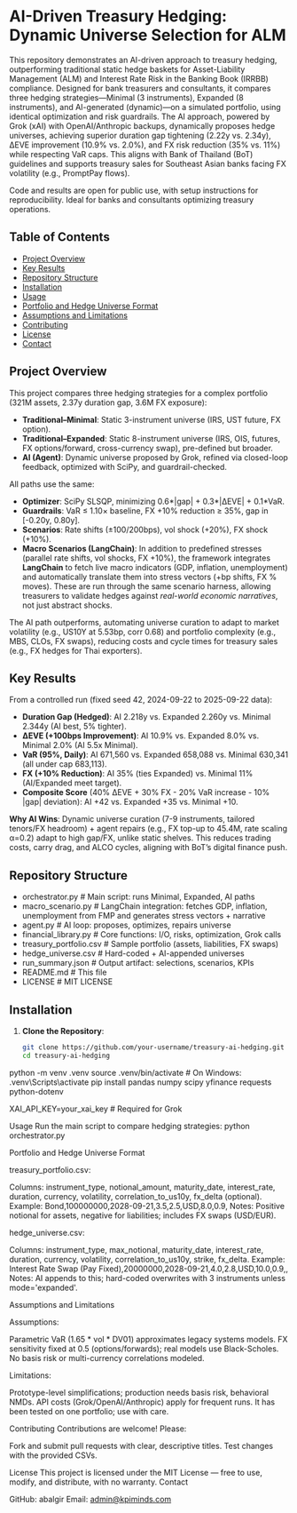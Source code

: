 # AI-Driven Treasury Hedging: Dynamic Universe Selection for ALM

This repository demonstrates an AI-driven approach to treasury hedging, outperforming traditional static hedge baskets for Asset-Liability Management (ALM) and Interest Rate Risk in the Banking Book (IRRBB) compliance. Designed for bank treasurers and consultants, it compares three hedging strategies—Minimal (3 instruments), Expanded (8 instruments), and AI-generated (dynamic)—on a simulated portfolio, using identical optimization and risk guardrails. The AI approach, powered by Grok (xAI) with OpenAI/Anthropic backups, dynamically proposes hedge universes, achieving superior duration gap tightening (2.22y vs. 2.34y), ΔEVE improvement (10.9% vs. 2.0%), and FX risk reduction (35% vs. 11%) while respecting VaR caps. This aligns with Bank of Thailand (BoT) guidelines and supports treasury sales for Southeast Asian banks facing FX volatility (e.g., PromptPay flows).

Code and results are open for public use, with setup instructions for reproducibility. Ideal for banks and consultants optimizing treasury operations.

## Table of Contents
- [Project Overview](#project-overview)
- [Key Results](#key-results)
- [Repository Structure](#repository-structure)
- [Installation](#installation)
- [Usage](#usage)
- [Portfolio and Hedge Universe Format](#portfolio-and-hedge-universe-format)
- [Assumptions and Limitations](#assumptions-and-limitations)
- [Contributing](#contributing)
- [License](#license)
- [Contact](#contact)

## Project Overview
This project compares three hedging strategies for a complex portfolio (321M assets, 2.37y duration gap, 3.6M FX exposure):
- **Traditional–Minimal**: Static 3-instrument universe (IRS, UST future, FX option).
- **Traditional–Expanded**: Static 8-instrument universe (IRS, OIS, futures, FX options/forward, cross-currency swap), pre-defined but broader.
- **AI (Agent)**: Dynamic universe proposed by Grok, refined via closed-loop feedback, optimized with SciPy, and guardrail-checked.

All paths use the same:
- **Optimizer**: SciPy SLSQP, minimizing 0.6*|gap| + 0.3*|ΔEVE| + 0.1*VaR.
- **Guardrails**: VaR ≤ 1.10× baseline, FX +10% reduction ≥ 35%, gap in [-0.20y, 0.80y].
- **Scenarios**: Rate shifts (±100/200bps), vol shock (+20%), FX shock (+10%).
- **Macro Scenarios (LangChain)**: In addition to predefined stresses (parallel rate shifts, vol shocks, FX +10%), the framework integrates **LangChain** to fetch live macro indicators (GDP, inflation, unemployment) and automatically translate them into stress vectors (+bp shifts, FX % moves). These are run through the same scenario harness, allowing treasurers to validate hedges against *real-world economic narratives*, not just abstract shocks.


The AI path outperforms, automating universe curation to adapt to market volatility (e.g., US10Y at 5.53bp, corr 0.68) and portfolio complexity (e.g., MBS, CLOs, FX swaps), reducing costs and cycle times for treasury sales (e.g., FX hedges for Thai exporters).

## Key Results
From a controlled run (fixed seed 42, 2024-09-22 to 2025-09-22 data):
- **Duration Gap (Hedged)**: AI 2.218y vs. Expanded 2.260y vs. Minimal 2.344y (AI best, 5% tighter).
- **ΔEVE (+100bps Improvement)**: AI 10.9% vs. Expanded 8.0% vs. Minimal 2.0% (AI 5.5x Minimal).
- **VaR (95%, Daily)**: AI 671,560 vs. Expanded 658,088 vs. Minimal 630,341 (all under cap 683,113).
- **FX (+10% Reduction)**: AI 35% (ties Expanded) vs. Minimal 11% (AI/Expanded meet target).
- **Composite Score** (40% ΔEVE + 30% FX - 20% VaR increase - 10% |gap| deviation): AI +42 vs. Expanded +35 vs. Minimal +10.

**Why AI Wins**: Dynamic universe curation (7-9 instruments, tailored tenors/FX headroom) + agent repairs (e.g., FX top-up to 45.4M, rate scaling α=0.2) adapt to high gap/FX, unlike static shelves. This reduces trading costs, carry drag, and ALCO cycles, aligning with BoT’s digital finance push.

## Repository Structure
- orchestrator.py        # Main script: runs Minimal, Expanded, AI paths
- macro_scenario.py      # LangChain integration: fetches GDP, inflation, unemployment from FMP and generates stress vectors + narrative
- agent.py               # AI loop: proposes, optimizes, repairs universe
- financial_library.py   # Core functions: I/O, risks, optimization, Grok calls
- treasury_portfolio.csv # Sample portfolio (assets, liabilities, FX swaps)
- hedge_universe.csv     # Hard-coded + AI-appended universes
- run_summary.json       # Output artifact: selections, scenarios, KPIs
- README.md              # This file
- LICENSE                # MIT LICENSE

## Installation
1. **Clone the Repository**:
   ```bash
   git clone https://github.com/your-username/treasury-ai-hedging.git
   cd treasury-ai-hedging

python -m venv .venv
source .venv/bin/activate  # On Windows: .venv\Scripts\activate
pip install pandas numpy scipy yfinance requests python-dotenv

XAI_API_KEY=your_xai_key  # Required for Grok

Usage
Run the main script to compare hedging strategies:
python orchestrator.py

Portfolio and Hedge Universe Format

treasury_portfolio.csv:

Columns: instrument_type, notional_amount, maturity_date, interest_rate, duration, currency, volatility, correlation_to_us10y, fx_delta (optional).
Example: Bond,100000000,2028-09-21,3.5,2.5,USD,8.0,0.9,
Notes: Positive notional for assets, negative for liabilities; includes FX swaps (USD/EUR).

hedge_universe.csv:

Columns: instrument_type, max_notional, maturity_date, interest_rate, duration, currency, volatility, correlation_to_us10y, strike, fx_delta.
Example: Interest Rate Swap (Pay Fixed),20000000,2028-09-21,4.0,2.8,USD,10.0,0.9,,
Notes: AI appends to this; hard-coded overwrites with 3 instruments unless mode='expanded'.

Assumptions and Limitations

Assumptions:

Parametric VaR (1.65 * vol * DV01) approximates legacy systems models.
FX sensitivity fixed at 0.5 (options/forwards); real models use Black-Scholes.
No basis risk or multi-currency correlations modeled.

Limitations:

Prototype-level simplifications; production needs basis risk, behavioral NMDs.
API costs (Grok/OpenAI/Anthropic) apply for frequent runs.
It has been tested on one portfolio; use with care.


Contributing
Contributions are welcome! Please:

Fork and submit pull requests with clear, descriptive titles.
Test changes with the provided CSVs.

License
This project is licensed under the MIT License — free to use, modify, and distribute, with no warranty.
Contact

GitHub: abalgir
Email: admin@kpiminds.com

